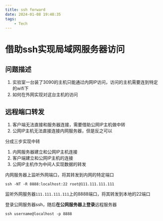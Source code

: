 ```yaml
---
title: ssh forward
date: 2024-01-08 19:48:35
tags:
    - Tech
---
```

# 借助ssh实现局域网服务器访问

## 问题描述

1. 实验室一台装了3090的主机只能通过内网IP访问，访问的主机需要连到特定的wifi下
2. 如何在外网实现对这台主机的访问

## 远程端口转发

1. 客户端无法直接和服务器连接，需要借助公网IP主机做中转
2. 公网IP主机无法直接连接内网服务器，但是反之可以

分成三步实现中转

1. 内网服务器建立和公网IP主机连接
2. 客户端建立和公网IP主机的连接
3. 公网IP主机作为中间人实现数据的转发

内网服务器上监听外网端口，将其转发到内网的特定端口

```shell
ssh -NT -R 8888:localhost:22 root@111.111.111.111
```

监听外网服务器`111.111.111.111`上的8888端口，将其转发到本地的22端口

登录公网服务器ssh，随后**在公网服务器上登录**远程服务器

```shell
ssh username@localhost -p 8888
```

